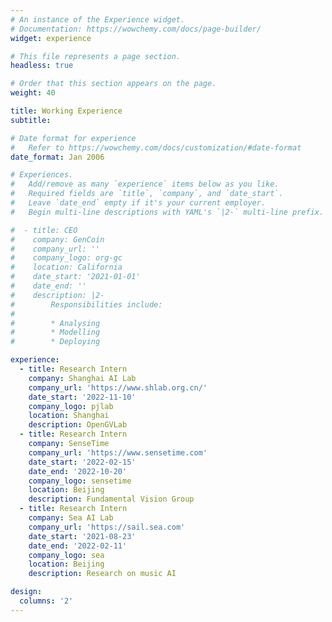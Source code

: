 ```yaml
---
# An instance of the Experience widget.
# Documentation: https://wowchemy.com/docs/page-builder/
widget: experience

# This file represents a page section.
headless: true

# Order that this section appears on the page.
weight: 40

title: Working Experience
subtitle:

# Date format for experience
#   Refer to https://wowchemy.com/docs/customization/#date-format
date_format: Jan 2006

# Experiences.
#   Add/remove as many `experience` items below as you like.
#   Required fields are `title`, `company`, and `date_start`.
#   Leave `date_end` empty if it's your current employer.
#   Begin multi-line descriptions with YAML's `|2-` multi-line prefix.

#  - title: CEO
#    company: GenCoin
#    company_url: ''
#    company_logo: org-gc
#    location: California
#    date_start: '2021-01-01'
#    date_end: ''
#    description: |2-
#        Responsibilities include:
#        
#        * Analysing
#        * Modelling
#        * Deploying

experience:
  - title: Research Intern
    company: Shanghai AI Lab
    company_url: 'https://www.shlab.org.cn/'
    date_start: '2022-11-10'
    company_logo: pjlab
    location: Shanghai
    description: OpenGVLab
  - title: Research Intern
    company: SenseTime
    company_url: 'https://www.sensetime.com'
    date_start: '2022-02-15'
    date_end: '2022-10-20'
    company_logo: sensetime
    location: Beijing
    description: Fundamental Vision Group
  - title: Research Intern
    company: Sea AI Lab
    company_url: 'https://sail.sea.com'
    date_start: '2021-08-23'
    date_end: '2022-02-11'
    company_logo: sea
    location: Beijing
    description: Research on music AI

design:
  columns: '2'
---
```


